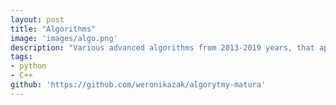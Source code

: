 ```yaml
---
layout: post
title: "Algorithms"
image: 'images/algo.png'
description: "Various advanced algorithms from 2013-2019 years, that appeared on polish final exams. Both C++ and Python."
tags:
- python
- C++
github: 'https://github.com/weronikazak/algorytmy-matura'
---
```

